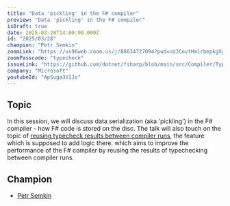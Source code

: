 ```yaml
---
title: "Data 'pickling' in the F# compiler"
preview: "Data 'pickling' in the F# compiler"
isDraft: true
date: 2025-03-28T14:00:00.000Z
id: "2025/03/28"
champion: "Petr Semkin"
zoomLink: "https://us06web.zoom.us/j/88634727094?pwd=odJCovtHmlrbepkgXgw57MbiE9qPPu.1"
zoomPasscode: "typecheck"
issueLink: "https://github.com/dotnet/fsharp/blob/main/src/Compiler/TypedTree/TypedTreePickle.fs"
company: "Microsoft"
youtubeId: "ApSuga3VIJo"
---
```


## Topic

In this session, we will discuss data serialization (aka 'pickling') in the F# compiler - how F# code is stored on the disc. The talk will also touch on the topic of [reusing typecheck results between compiler runs](https://github.com/dotnet/fsharp/blob/main/docs/reusing-typechecking-results.md), the feature which is supposed to add logic there.
which aims to improve the performance of the F# compiler by reusing the results of typechecking between compiler runs.

## Champion

- [Petr Semkin](https://twitter.com/psfinaki)
